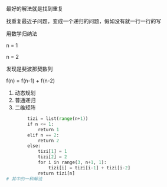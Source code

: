 最好的解法就是找到重复

找重复最近子问题，变成一个递归的问题，假如没有就一行一行的写

用数学归纳法

n = 1

n = 2

发现是斐波那契数列

f(n) = f(n-1) + f(n-2)

1. 动态规划
2. 普通递归
3. 二维矩阵
```python
        tizi = list(range(n+1))
        if n <= 1:
            return 1
        elif n == 2:
            return 2
        else:
            tizi[1] = 1
            tizi[2] = 2
            for i in range(3, n+1, 1):
                tizi[i] = tizi[i-1] + tizi[i-2]
            return tizi[n]
# 其中的一种解法
```

